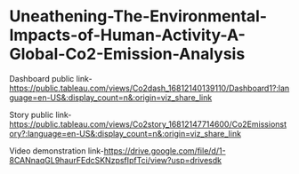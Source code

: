 # Uneathening-The-Environmental-Impacts-of-Human-Activity-A-Global-Co2-Emission-Analysis



Dashboard public link-https://public.tableau.com/views/Co2dash_16812140139110/Dashboard1?:language=en-US&:display_count=n&:origin=viz_share_link


Story public link-https://public.tableau.com/views/Co2story_16812147714600/Co2Emissionstory?:language=en-US&:display_count=n&:origin=viz_share_link

Video demonstration link-https://drive.google.com/file/d/1-8CANnaqGL9haurFEdcSKNzpsfIpfTci/view?usp=drivesdk
